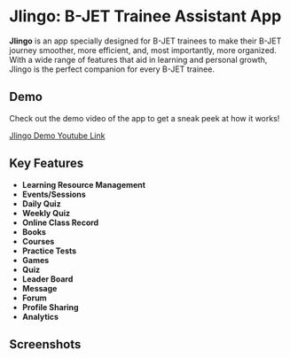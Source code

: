 # Jlingo: B-JET Trainee Assistant App

**Jlingo** is an app specially designed for B-JET trainees to make their B-JET journey smoother, more efficient, and, most importantly, more organized. With a wide range of features that aid in learning and personal growth, Jlingo is the perfect companion for every B-JET trainee.



## Demo

Check out the demo video of the app to get a sneak peek at how it works!

[Jlingo Demo Youtube Link](https://www.youtube.com/watch?v=H2zt-_bt05s)

## Key Features

- **Learning Resource Management**  
- **Events/Sessions**  
- **Daily Quiz**  
- **Weekly Quiz**  
- **Online Class Record**  
- **Books**  
- **Courses**  
- **Practice Tests**  
- **Games**  
- **Quiz**  
- **Leader Board**  
- **Message**  
- **Forum**  
- **Profile Sharing**  
- **Analytics**  

## Screenshots


